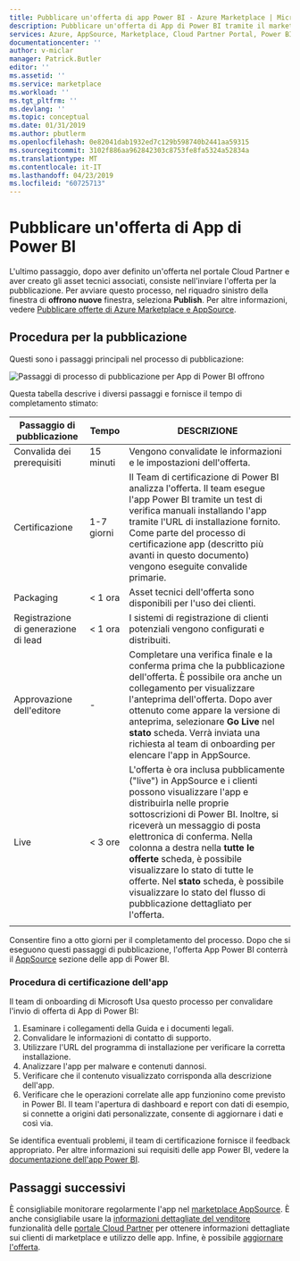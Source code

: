 ```yaml
---
title: Pubblicare un'offerta di app Power BI - Azure Marketplace | Microsoft Docs
description: Pubblicare un'offerta di App di Power BI tramite il marketplace Microsoft AppSource.
services: Azure, AppSource, Marketplace, Cloud Partner Portal, Power BI
documentationcenter: ''
author: v-miclar
manager: Patrick.Butler
editor: ''
ms.assetid: ''
ms.service: marketplace
ms.workload: ''
ms.tgt_pltfrm: ''
ms.devlang: ''
ms.topic: conceptual
ms.date: 01/31/2019
ms.author: pbutlerm
ms.openlocfilehash: 0e82041dab1932ed7c129b598740b2441aa59315
ms.sourcegitcommit: 3102f886aa962842303c8753fe8fa5324a52834a
ms.translationtype: MT
ms.contentlocale: it-IT
ms.lasthandoff: 04/23/2019
ms.locfileid: "60725713"
---
```

# <a name="publish-a-power-bi-app-offer"></a>Pubblicare un'offerta di App di Power BI

L'ultimo passaggio, dopo aver definito un'offerta nel portale Cloud Partner e aver creato gli asset tecnici associati, consiste nell'inviare l'offerta per la pubblicazione. Per avviare questo processo, nel riquadro sinistro della finestra di **offrono nuove** finestra, seleziona **Publish**. Per altre informazioni, vedere [Pubblicare offerte di Azure Marketplace e AppSource](../manage-offers/cpp-publish-offer.md).


## <a name="publishing-steps"></a>Procedura per la pubblicazione

Questi sono i passaggi principali nel processo di pubblicazione:

![Passaggi di processo di pubblicazione per App di Power BI offrono](./media/publishing-process-steps.png)

Questa tabella descrive i diversi passaggi e fornisce il tempo di completamento stimato:

|   Passaggio di pubblicazione            |   Tempo     |   DESCRIZIONE                                                                  |
| --------------------         |------------| ----------------                                                               |
| Convalida dei prerequisiti       | 15 minuti     | Vengono convalidate le informazioni e le impostazioni dell'offerta.                            |
| Certificazione                | 1-7 giorni   | Il Team di certificazione di Power BI analizza l'offerta. Il team esegue l'app Power BI tramite un test di verifica manuali installando l'app tramite l'URL di installazione fornito. Come parte del processo di certificazione app (descritto più avanti in questo documento) vengono eseguite convalide primarie.         |
| Packaging                    | \< 1 ora  | Asset tecnici dell'offerta sono disponibili per l'uso dei clienti.                        |
| Registrazione di generazione di lead | \< 1 ora  | I sistemi di registrazione di clienti potenziali vengono configurati e distribuiti.                                      |
| Approvazione dell'editore            | \-         | Completare una verifica finale e la conferma prima che la pubblicazione dell'offerta. È possibile ora anche un collegamento per visualizzare l'anteprima dell'offerta. Dopo aver ottenuto come appare la versione di anteprima, selezionare **Go Live** nel **stato** scheda. Verrà inviata una richiesta al team di onboarding per elencare l'app in AppSource.    |
| Live                         | \< 3 ore | L'offerta è ora inclusa pubblicamente ("live") in AppSource e i clienti possono visualizzare l'app e distribuirla nelle proprie sottoscrizioni di Power BI. Inoltre, si riceverà un messaggio di posta elettronica di conferma. Nella colonna a destra nella **tutte le offerte** scheda, è possibile visualizzare lo stato di tutte le offerte. Nel **stato** scheda, è possibile visualizzare lo stato del flusso di pubblicazione dettagliato per l'offerta. |
|   |   |

Consentire fino a otto giorni per il completamento del processo. Dopo che si eseguono questi passaggi di pubblicazione, l'offerta App Power BI conterrà il [AppSource](https://appsource.microsoft.com/marketplace/apps?product=power-bi%20) sezione delle app di Power BI.


### <a name="app-certification-process"></a>Procedura di certificazione dell'app

Il team di onboarding di Microsoft Usa questo processo per convalidare l'invio di offerta di App di Power BI:

1. Esaminare i collegamenti della Guida e i documenti legali.
2. Convalidare le informazioni di contatto di supporto.
3. Utilizzare l'URL del programma di installazione per verificare la corretta installazione.
4. Analizzare l'app per malware e contenuti dannosi.
5. Verificare che il contenuto visualizzato corrisponda alla descrizione dell'app.
6. Verificare che le operazioni correlate alle app funzionino come previsto in Power BI. Il team l'apertura di dashboard e report con dati di esempio, si connette a origini dati personalizzate, consente di aggiornare i dati e così via.

Se identifica eventuali problemi, il team di certificazione fornisce il feedback appropriato.  Per altre informazioni sui requisiti delle app Power BI, vedere la [documentazione dell'app Power BI](https://go.microsoft.com/fwlink/?linkid=2028636).


## <a name="next-steps"></a>Passaggi successivi

È consigliabile monitorare regolarmente l'app nel [marketplace AppSource](https://appsource.microsoft.com).  È anche consigliabile usare la [informazioni dettagliate del venditore](../../cloud-partner-portal-orig/si-getting-started.md) funzionalità delle [portale Cloud Partner](https://cloudpartner.azure.com/#insights) per ottenere informazioni dettagliate sui clienti di marketplace e utilizzo delle app. Infine, è possibile [aggiornare l'offerta](./cpp-update-existing-offer.md).
